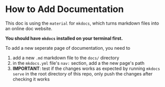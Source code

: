 # How to Add Documentation

This doc is using the `material` for `mkdocs`, which turns markdown files into an online doc website.

**You should have `mkdocs` installed on your terminal first.**

To add a new seperate page of documentation, you need to

1. add a new `.md` markdown file to the `docs/` directory
2. in the `mkdocs.yml` file's `nav:` section, add a the new page's path
3. **IMPORTANT**: test if the changes works as expected by running `mkdocs serve` in the root directory of this repo, only push the changes after checking it works